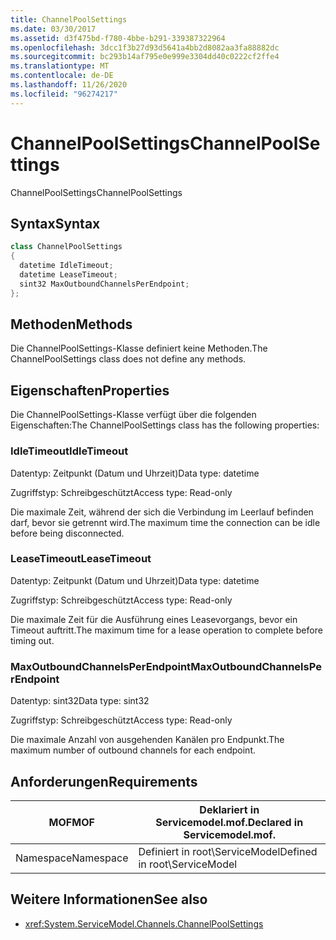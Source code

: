 ```yaml
---
title: ChannelPoolSettings
ms.date: 03/30/2017
ms.assetid: d3f475bd-f780-4bbe-b291-339387322964
ms.openlocfilehash: 3dcc1f3b27d93d5641a4bb2d8082aa3fa88882dc
ms.sourcegitcommit: bc293b14af795e0e999e3304dd40c0222cf2ffe4
ms.translationtype: MT
ms.contentlocale: de-DE
ms.lasthandoff: 11/26/2020
ms.locfileid: "96274217"
---
```

# <a name="channelpoolsettings"></a><span data-ttu-id="6de86-102">ChannelPoolSettings</span><span class="sxs-lookup"><span data-stu-id="6de86-102">ChannelPoolSettings</span></span>

<span data-ttu-id="6de86-103">ChannelPoolSettings</span><span class="sxs-lookup"><span data-stu-id="6de86-103">ChannelPoolSettings</span></span>  
  
## <a name="syntax"></a><span data-ttu-id="6de86-104">Syntax</span><span class="sxs-lookup"><span data-stu-id="6de86-104">Syntax</span></span>  
  
```csharp
class ChannelPoolSettings  
{  
  datetime IdleTimeout;  
  datetime LeaseTimeout;  
  sint32 MaxOutboundChannelsPerEndpoint;  
};  
```  
  
## <a name="methods"></a><span data-ttu-id="6de86-105">Methoden</span><span class="sxs-lookup"><span data-stu-id="6de86-105">Methods</span></span>  

 <span data-ttu-id="6de86-106">Die ChannelPoolSettings-Klasse definiert keine Methoden.</span><span class="sxs-lookup"><span data-stu-id="6de86-106">The ChannelPoolSettings class does not define any methods.</span></span>  
  
## <a name="properties"></a><span data-ttu-id="6de86-107">Eigenschaften</span><span class="sxs-lookup"><span data-stu-id="6de86-107">Properties</span></span>  

 <span data-ttu-id="6de86-108">Die ChannelPoolSettings-Klasse verfügt über die folgenden Eigenschaften:</span><span class="sxs-lookup"><span data-stu-id="6de86-108">The ChannelPoolSettings class has the following properties:</span></span>  
  
### <a name="idletimeout"></a><span data-ttu-id="6de86-109">IdleTimeout</span><span class="sxs-lookup"><span data-stu-id="6de86-109">IdleTimeout</span></span>  

 <span data-ttu-id="6de86-110">Datentyp: Zeitpunkt (Datum und Uhrzeit)</span><span class="sxs-lookup"><span data-stu-id="6de86-110">Data type: datetime</span></span>  
  
 <span data-ttu-id="6de86-111">Zugriffstyp: Schreibgeschützt</span><span class="sxs-lookup"><span data-stu-id="6de86-111">Access type: Read-only</span></span>  
  
 <span data-ttu-id="6de86-112">Die maximale Zeit, während der sich die Verbindung im Leerlauf befinden darf, bevor sie getrennt wird.</span><span class="sxs-lookup"><span data-stu-id="6de86-112">The maximum time the connection can be idle before being disconnected.</span></span>  
  
### <a name="leasetimeout"></a><span data-ttu-id="6de86-113">LeaseTimeout</span><span class="sxs-lookup"><span data-stu-id="6de86-113">LeaseTimeout</span></span>  

 <span data-ttu-id="6de86-114">Datentyp: Zeitpunkt (Datum und Uhrzeit)</span><span class="sxs-lookup"><span data-stu-id="6de86-114">Data type: datetime</span></span>  
  
 <span data-ttu-id="6de86-115">Zugriffstyp: Schreibgeschützt</span><span class="sxs-lookup"><span data-stu-id="6de86-115">Access type: Read-only</span></span>  
  
 <span data-ttu-id="6de86-116">Die maximale Zeit für die Ausführung eines Leasevorgangs, bevor ein Timeout auftritt.</span><span class="sxs-lookup"><span data-stu-id="6de86-116">The maximum time for a lease operation to complete before timing out.</span></span>  
  
### <a name="maxoutboundchannelsperendpoint"></a><span data-ttu-id="6de86-117">MaxOutboundChannelsPerEndpoint</span><span class="sxs-lookup"><span data-stu-id="6de86-117">MaxOutboundChannelsPerEndpoint</span></span>  

 <span data-ttu-id="6de86-118">Datentyp: sint32</span><span class="sxs-lookup"><span data-stu-id="6de86-118">Data type: sint32</span></span>  
  
 <span data-ttu-id="6de86-119">Zugriffstyp: Schreibgeschützt</span><span class="sxs-lookup"><span data-stu-id="6de86-119">Access type: Read-only</span></span>  
  
 <span data-ttu-id="6de86-120">Die maximale Anzahl von ausgehenden Kanälen pro Endpunkt.</span><span class="sxs-lookup"><span data-stu-id="6de86-120">The maximum number of outbound channels for each endpoint.</span></span>  
  
## <a name="requirements"></a><span data-ttu-id="6de86-121">Anforderungen</span><span class="sxs-lookup"><span data-stu-id="6de86-121">Requirements</span></span>  
  
|<span data-ttu-id="6de86-122">MOF</span><span class="sxs-lookup"><span data-stu-id="6de86-122">MOF</span></span>|<span data-ttu-id="6de86-123">Deklariert in Servicemodel.mof.</span><span class="sxs-lookup"><span data-stu-id="6de86-123">Declared in Servicemodel.mof.</span></span>|  
|---------|-----------------------------------|  
|<span data-ttu-id="6de86-124">Namespace</span><span class="sxs-lookup"><span data-stu-id="6de86-124">Namespace</span></span>|<span data-ttu-id="6de86-125">Definiert in root\ServiceModel</span><span class="sxs-lookup"><span data-stu-id="6de86-125">Defined in root\ServiceModel</span></span>|  
  
## <a name="see-also"></a><span data-ttu-id="6de86-126">Weitere Informationen</span><span class="sxs-lookup"><span data-stu-id="6de86-126">See also</span></span>

- <xref:System.ServiceModel.Channels.ChannelPoolSettings>
